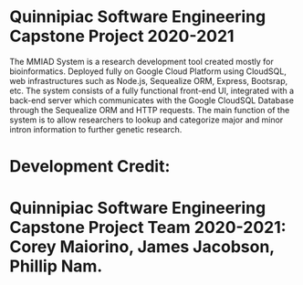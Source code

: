 # Quinnipiac Software Engineering Capstone Project 2020-2021

The MMIAD System is a research development tool created mostly for bioinformatics.
Deployed fully on Google Cloud Platform using CloudSQL, web infrastructures such as Node.js, Sequealize ORM, Express, Bootsrap, etc.
The system consists of a fully functional front-end UI, integrated with a back-end server which communicates with the Google CloudSQL Database through the Sequealize ORM and HTTP requests. The main function of the system is to allow researchers to lookup and categorize major and minor intron information to further genetic research. 


# Development Credit: 
# Quinnipiac Software Engineering Capstone Project Team 2020-2021: Corey Maiorino, James Jacobson, Phillip Nam. 
